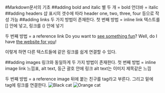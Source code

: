 #Markdown문서의 기초
##adding bold and italic
별 두 개 = bold
언더바 = italic
##adding headers
샵 표시의 갯수에 따라 header one, two, three, four 등으로 작성 가능
##adding links
두 가지 방법이 존재한다.
첫 번째 방법 = inline link
텍스트를 [] 안에 넣고, 링크를 () 안에 넣기 

두 번째 방법 = a reference link
Do you want to [see something fun][a fun place]?
Well, do I have [the website for you][another fun place]!

[a fun place]: www.zombo.com
[another fun place]: www.stumbleupon.com
이렇게 하면 다른 텍스트들에 같은 링크를 쉽게 연결할 수 있다.

##adding images
링크와 동일하게 두 가지 방법이 존재한다.
첫 번째 방법 = inline image link
느낌표, alt text, 둥근 괄호 안에 링크
alt text는 이미지 제목같은 느낌

두 번째 방법 = a reference image
뒤에 붙는 친구를 tag라고 부른다. 그리고 밑에 tag에 링크를 연결한다.
![Black cat][Black]
![Orange cat][Orange]

[Black]: https://upload.wikimedia.org/wikipedia/commons/a/a3/81_INF_DIV_SSI.jpg
[Orange]: http://icons.iconarchive.com/icons/google/noto-emoji-animals-nature/256/22221-cat-icon.png
